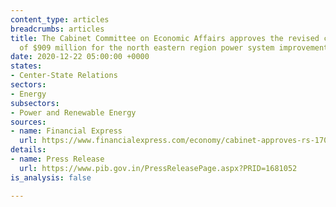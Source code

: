 ```yaml
---
content_type: articles
breadcrumbs: articles
title: The Cabinet Committee on Economic Affairs approves the revised cost estimate
  of $909 million for the north eastern region power system improvement project
date: 2020-12-22 05:00:00 +0000
states:
- Center-State Relations
sectors:
- Energy
subsectors:
- Power and Renewable Energy
sources:
- name: Financial Express
  url: https://www.financialexpress.com/economy/cabinet-approves-rs-1700-crore-more-for-northeast-power-project/2151358/
details:
- name: Press Release
  url: https://www.pib.gov.in/PressReleasePage.aspx?PRID=1681052
is_analysis: false

---
```

